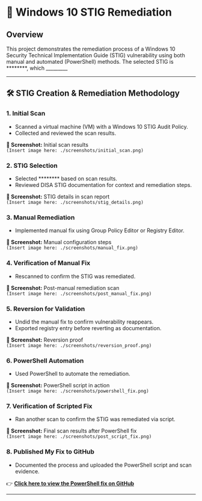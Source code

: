 # 🔐 Windows 10 STIG Remediation 

## Overview

This project demonstrates the remediation process of a Windows 10 Security Technical Implementation Guide (STIG) vulnerability using both manual and automated (PowerShell) methods. The selected STIG is ********, which _________

---

## 🛠️ STIG Creation & Remediation Methodology

### 1. Initial Scan
- Scanned a virtual machine (VM) with a Windows 10 STIG Audit Policy.
- Collected and reviewed the scan results.

**📸 Screenshot:** Initial scan results  
`(Insert image here: ./screenshots/initial_scan.png)`

### 2. STIG Selection
- Selected ******** based on scan results.
- Reviewed DISA STIG documentation for context and remediation steps.

**📸 Screenshot:** STIG details in scan report  
`(Insert image here: ./screenshots/stig_details.png)`

### 3. Manual Remediation
- Implemented manual fix using Group Policy Editor or Registry Editor.

**📸 Screenshot:** Manual configuration steps  
`(Insert image here: ./screenshots/manual_fix.png)`

### 4. Verification of Manual Fix
- Rescanned to confirm the STIG was remediated.

**📸 Screenshot:** Post-manual remediation scan  
`(Insert image here: ./screenshots/post_manual_fix.png)`

### 5. Reversion for Validation
- Undid the manual fix to confirm vulnerability reappears.
- Exported registry entry before reverting as documentation.

**📸 Screenshot:** Reversion proof  
`(Insert image here: ./screenshots/reversion_proof.png)`

### 6. PowerShell Automation
- Used PowerShell to automate the remediation.

**📸 Screenshot:** PowerShell script in action  
`(Insert image here: ./screenshots/powershell_fix.png)`

### 7. Verification of Scripted Fix
- Ran another scan to confirm the STIG was remediated via script.

**📸 Screenshot:** Final scan results after PowerShell fix  
`(Insert image here: ./screenshots/post_script_fix.png)`

### 8. Published My Fix to GitHub
- Documented the process and uploaded the PowerShell script and scan evidence.

👉 **[Click here to view the PowerShell fix on GitHub](./powershell_fix_WN10-AU-000500.ps1)**

---


